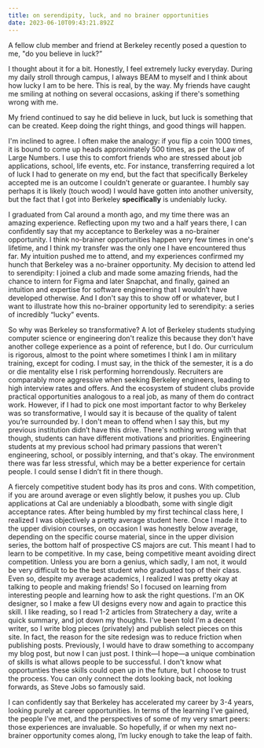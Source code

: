 ```yaml
---
title: on serendipity, luck, and no brainer opportunities
date: 2023-06-10T09:43:21.892Z
---
```

A fellow club member and friend at Berkeley recently posed a question to me, "do you believe in luck?”

I thought about it for a bit. Honestly, I feel extremely lucky everyday. During my daily stroll through campus, I always BEAM to myself and I think about how lucky I am to be here. This is real, by the way. My friends have caught me smiling at nothing on several occasions, asking if there's something wrong with me.

My friend continued to say he did believe in luck, but luck is something that can be created. Keep doing the right things, and good things will happen.

I'm inclined to agree. I often make the analogy: if you flip a coin 1000 times, it is bound to come up heads approximately 500 times, as per the Law of Large Numbers. I use this to comfort friends who are stressed about job applications, school, life events, etc. For instance, transferring required a lot of luck I had to generate on my end, but the fact that specifically Berkeley accepted me is an outcome I couldn’t generate or guarantee. I humbly say perhaps it is likely (touch wood) I would have gotten into another university, but the fact that I got into Berkeley **specifically** is undeniably lucky.

I graduated from Cal around a month ago, and my time there was an amazing experience. Reflecting upon my two and a half years there, I can confidently say that my acceptance to Berkeley was a no-brainer opportunity. I think no-brainer opportunities happen very few times in one's lifetime, and I think my transfer was the only one I have encountered thus far. My intuition pushed me to attend, and my experiences confirmed my hunch that Berkeley was a no-brainer opportunity. My decision to attend led to serendipity: I joined a club and made some amazing friends, had the chance to intern for Figma and later Snapchat, and finally, gained an intuition and expertise for software engineering that I wouldn’t have developed otherwise. And I don't say this to show off or whatever, but I want to illustrate how this no-brainer opportunity led to serendipity: a series of incredibly “lucky” events.

So why was Berkeley so transformative? A lot of Berkeley students studying computer science or engineering don't realize this because they don't have another college experience as a point of reference, but I do. Our curriculum is rigorous, almost to the point where sometimes I think I am in military training, except for coding. I must say, in the thick of the semester, it is a do or die mentality else I risk performing horrendously. Recruiters are comparably more aggressive when seeking Berkeley engineers, leading to high interview rates and offers. And the ecosystem of student clubs provide practical opportunities analogous to a real job, as many of them do contract work. However, if I had to pick one most important factor to why Berkeley was so transformative, I would say it is because of the quality of talent you’re surrounded by. I don't mean to offend when I say this, but my previous institution didn’t have this drive. There's nothing wrong with that though, students can have different motivations and priorities. Engineering students at my previous school had primary passions that weren't engineering, school, or possibly interning, and that's okay. The environment there was far less stressful, which may be a better experience for certain people. I could sense I didn’t fit in there though.

A fiercely competitive student body has its pros and cons. With competition, if you are around average or even slightly below, it pushes you up. Club applications at Cal are undeniably a bloodbath, some with single digit acceptance rates. After being humbled by my first techincal class here, I realized I was objectively a pretty average student here. Once I made it to the upper division courses, on occasion I was honestly below average, depending on the specific course material, since in the upper division series, the bottom half of prospective CS majors are cut. This meant I had to learn to be competitive. In my case, being competitive meant avoiding direct competition. Unless you are born a genius, which sadly, I am not, it would be very difficult to be the best student who graduated top of their class. Even so, despite my average academics, I realized I was pretty okay at talking to people and making friends! So I focused on learning from interesting people and learning how to ask the right questions. I'm an OK designer, so I make a few UI designs every now and again to practice this skill. I like reading, so I read 1-2 articles from Stratechery a day, write a quick summary, and jot down my thoughts. I've been told I'm a decent writer, so I write blog pieces (privately) and publish select pieces on this site. In fact, the reason for the site redesign was to reduce friction when publishing posts. Previously, I would have to draw something to accompany my blog post, but now I can just post. I think—I hope—a unique combination of skills is what allows people to be successful. I don't know what opportunties these skills could open up in the future, but I choose to trust the process. You can only connect the dots looking back, not looking forwards, as Steve Jobs so famously said.

I can confidently say that Berkeley has accelerated my career by 3-4 years, looking purely at career opportunities. In terms of the learning I’ve gained, the people I’ve met, and the perspectives of some of my very smart peers: those experiences are invaluable. So hopefully, if or when my next no-brainer opportunity comes along, I’m lucky enough to take the leap of faith.